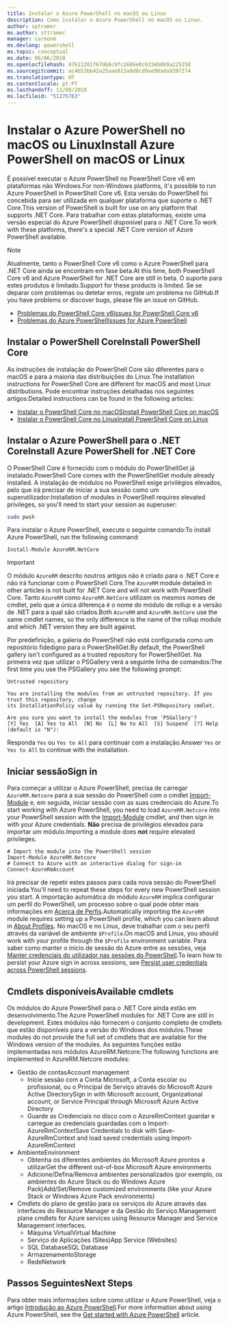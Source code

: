 ```yaml
---
title: Instalar o Azure PowerShell no macOS ou Linux
description: Como instalar o Azure PowerShell no macOS ou Linux.
author: sptramer
ms.author: sttramer
manager: carmonm
ms.devlang: powershell
ms.topic: conceptual
ms.date: 06/06/2018
ms.openlocfilehash: 47611281f67d68c9fc2686e0c6156b060a225158
ms.sourcegitcommit: ac4b53bb42a25aae013a9d8cd9ae98ada9397274
ms.translationtype: HT
ms.contentlocale: pt-PT
ms.lasthandoff: 11/08/2018
ms.locfileid: "51275763"
---
```

# <a name="install-azure-powershell-on-macos-or-linux"></a><span data-ttu-id="57516-103">Instalar o Azure PowerShell no macOS ou Linux</span><span class="sxs-lookup"><span data-stu-id="57516-103">Install Azure PowerShell on macOS or Linux</span></span>

<span data-ttu-id="57516-104">É possível executar o Azure PowerShell no PowerShell Core v6 em plataformas não Windows.</span><span class="sxs-lookup"><span data-stu-id="57516-104">For non-Windows platforms, it's possible to run Azure PowerShell in PowerShell Core v6.</span></span> <span data-ttu-id="57516-105">Esta versão do PowerShell foi concebida para ser utilizada em qualquer plataforma que suporte o .NET Core.</span><span class="sxs-lookup"><span data-stu-id="57516-105">This version of PowerShell is built for use on any platform that supports .NET Core.</span></span> <span data-ttu-id="57516-106">Para trabalhar com estas plataformas, existe uma versão especial do Azure PowerShell disponível para o .NET Core.</span><span class="sxs-lookup"><span data-stu-id="57516-106">To work with these platforms, there's a special .NET Core version of Azure PowerShell available.</span></span>

> [!NOTE]
> <span data-ttu-id="57516-107">Atualmente, tanto o PowerShell Core v6 como o Azure PowerShell para .NET Core ainda se encontram em fase beta.</span><span class="sxs-lookup"><span data-stu-id="57516-107">At this time, both PowerShell Core v6 and Azure PowerShell for .NET Core are still in beta.</span></span>
> <span data-ttu-id="57516-108">O suporte para estes produtos é limitado.</span><span class="sxs-lookup"><span data-stu-id="57516-108">Support for these products is limited.</span></span> <span data-ttu-id="57516-109">Se se deparar com problemas ou detetar erros, registe um problema no GitHub.</span><span class="sxs-lookup"><span data-stu-id="57516-109">If you have problems or discover bugs, please file an issue on GitHub.</span></span>
>
> * [<span data-ttu-id="57516-110">Problemas do PowerShell Core v6</span><span class="sxs-lookup"><span data-stu-id="57516-110">Issues for PowerShell Core v6</span></span>](https://github.com/PowerShell/PowerShell/issues)
> * [<span data-ttu-id="57516-111">Problemas do Azure PowerShell</span><span class="sxs-lookup"><span data-stu-id="57516-111">Issues for Azure PowerShell</span></span>](https://github.com/azure/azure-docs-powershell/issues)

## <a name="install-powershell-core"></a><span data-ttu-id="57516-112">Instalar o PowerShell Core</span><span class="sxs-lookup"><span data-stu-id="57516-112">Install PowerShell Core</span></span>

<span data-ttu-id="57516-113">As instruções de instalação do PowerShell Core são diferentes para o macOS e para a maioria das distribuições do Linux.</span><span class="sxs-lookup"><span data-stu-id="57516-113">The installation instructions for PowerShell Core are different for macOS and most Linux distributions.</span></span>
<span data-ttu-id="57516-114">Pode encontrar instruções detalhadas nos seguintes artigos:</span><span class="sxs-lookup"><span data-stu-id="57516-114">Detailed instructions can be found in the following articles:</span></span>

* [<span data-ttu-id="57516-115">Instalar o PowerShell Core no macOS</span><span class="sxs-lookup"><span data-stu-id="57516-115">Install PowerShell Core on macOS</span></span>](/powershell/scripting/setup/installing-powershell-core-on-macos)
* [<span data-ttu-id="57516-116">Instalar o PowerShell Core no Linux</span><span class="sxs-lookup"><span data-stu-id="57516-116">Install PowerShell Core on Linux</span></span>](/powershell/scripting/setup/installing-powershell-core-on-linux)

## <a name="install-azure-powershell-for-net-core"></a><span data-ttu-id="57516-117">Instalar o Azure PowerShell para o .NET Core</span><span class="sxs-lookup"><span data-stu-id="57516-117">Install Azure PowerShell for .NET Core</span></span>

<span data-ttu-id="57516-118">O PowerShell Core é fornecido com o módulo do PowerShellGet já instalado.</span><span class="sxs-lookup"><span data-stu-id="57516-118">PowerShell Core comes with the PowerShellGet module already installed.</span></span> <span data-ttu-id="57516-119">A instalação de módulos no PowerShell exige privilégios elevados, pelo que irá precisar de iniciar a sua sessão como um superutilizador:</span><span class="sxs-lookup"><span data-stu-id="57516-119">Installation of modules in PowerShell requires elevated privileges, so you'll need to start your session as superuser:</span></span>

```bash
sudo pwsh
```

<span data-ttu-id="57516-120">Para instalar o Azure PowerShell, execute o seguinte comando:</span><span class="sxs-lookup"><span data-stu-id="57516-120">To install Azure PowerShell, run the following command:</span></span>

```powershell-interactive
Install-Module AzureRM.NetCore
```

> [!IMPORTANT]
> <span data-ttu-id="57516-121">O módulo `AzureRM` descrito noutros artigos não é criado para o .NET Core e não irá funcionar com o PowerShell Core.</span><span class="sxs-lookup"><span data-stu-id="57516-121">The `AzureRM` module detailed in other articles is not built for .NET Core and will not work with PowerShell Core.</span></span> <span data-ttu-id="57516-122">Tanto `AzureRM` como `AzureRM.NetCore` utilizam os mesmos nomes de cmdlet, pelo que a única diferença é o nome do módulo de rollup e a versão de .NET para a qual são criados.</span><span class="sxs-lookup"><span data-stu-id="57516-122">Both `AzureRM` and `AzureRM.NetCore` use the same cmdlet names, so the only difference is the name of the rollup module and which .NET version they are built against.</span></span>

<span data-ttu-id="57516-123">Por predefinição, a galeria do PowerShell não está configurada como um repositório fidedigno para o PowerShellGet.</span><span class="sxs-lookup"><span data-stu-id="57516-123">By default, the PowerShell gallery isn't configured as a trusted repository for PowerShellGet.</span></span> <span data-ttu-id="57516-124">Na primeira vez que utilizar o PSGallery verá a seguinte linha de comandos:</span><span class="sxs-lookup"><span data-stu-id="57516-124">The first time you use the PSGallery you see the following prompt:</span></span>

```output
Untrusted repository

You are installing the modules from an untrusted repository. If you trust this repository, change
its InstallationPolicy value by running the Set-PSRepository cmdlet.

Are you sure you want to install the modules from 'PSGallery'?
[Y] Yes  [A] Yes to All  [N] No  [L] No to All  [S] Suspend  [?] Help (default is "N"):
```

<span data-ttu-id="57516-125">Responda `Yes` ou `Yes to All` para continuar com a instalação.</span><span class="sxs-lookup"><span data-stu-id="57516-125">Answer `Yes` or `Yes to All` to continue with the installation.</span></span>

## <a name="sign-in"></a><span data-ttu-id="57516-126">Iniciar sessão</span><span class="sxs-lookup"><span data-stu-id="57516-126">Sign in</span></span>

<span data-ttu-id="57516-127">Para começar a utilizar o Azure PowerShell, precisa de carregar `AzureRM.Netcore` para a sua sessão do PowerShell com o cmdlet [Import-Module](/powershell/module/Microsoft.PowerShell.Core/Import-Module) e, em seguida, iniciar sessão com as suas credenciais do Azure.</span><span class="sxs-lookup"><span data-stu-id="57516-127">To start working with Azure PowerShell, you need to load `AzureRM.Netcore` into your PowerShell session with the [Import-Module](/powershell/module/Microsoft.PowerShell.Core/Import-Module) cmdlet, and then sign in with your Azure credentials.</span></span> <span data-ttu-id="57516-128">__Não__ precisa de privilégios elevados para importar um módulo.</span><span class="sxs-lookup"><span data-stu-id="57516-128">Importing a module does __not__ require elevated privileges.</span></span>

```powershell-interactive
# Import the module into the PowerShell session
Import-Module AzureRM.Netcore
# Connect to Azure with an interactive dialog for sign-in
Connect-AzureRmAccount
```

<span data-ttu-id="57516-129">Irá precisar de repetir estes passos para cada nova sessão do PowerShell iniciada.</span><span class="sxs-lookup"><span data-stu-id="57516-129">You'll need to repeat these steps for every new PowerShell session you start.</span></span> <span data-ttu-id="57516-130">A importação automática do módulo `AzureRM` implica configurar um perfil do PowerShell, um processo sobre o qual pode obter mais informações em [Acerca de Perfis](/powershell/module/microsoft.powershell.core/about/about_profiles).</span><span class="sxs-lookup"><span data-stu-id="57516-130">Automatically importing the `AzureRM` module requires setting up a PowerShell profile, which you can learn about in [About Profiles](/powershell/module/microsoft.powershell.core/about/about_profiles).</span></span>
<span data-ttu-id="57516-131">No macOS e no Linux, deve trabalhar com o seu perfil através da variável de ambiente `$Profile`.</span><span class="sxs-lookup"><span data-stu-id="57516-131">On macOS and Linux, you should work with your profile through the `$Profile` environment variable.</span></span> <span data-ttu-id="57516-132">Para saber como manter o início de sessão do Azure entre as sessões, veja [Manter credenciais do utilizador nas sessões do PowerShell](context-persistence.md).</span><span class="sxs-lookup"><span data-stu-id="57516-132">To learn how to persist your Azure sign in across sessions, see [Persist user credentials across PowerShell sessions](context-persistence.md).</span></span>

## <a name="available-cmdlets"></a><span data-ttu-id="57516-133">Cmdlets disponíveis</span><span class="sxs-lookup"><span data-stu-id="57516-133">Available cmdlets</span></span>

<span data-ttu-id="57516-134">Os módulos do Azure PowerShell para o .NET Core ainda estão em desenvolvimento.</span><span class="sxs-lookup"><span data-stu-id="57516-134">The Azure PowerShell modules for .NET Core are still in development.</span></span> <span data-ttu-id="57516-135">Estes módulos não fornecem o conjunto completo de cmdlets que estão disponíveis para a versão do Windows dos módulos.</span><span class="sxs-lookup"><span data-stu-id="57516-135">These modules do not provide the full set of cmdlets that are available for the Windows version of the modules.</span></span> <span data-ttu-id="57516-136">As seguintes funções estão implementadas nos módulos AzureRM.Netcore:</span><span class="sxs-lookup"><span data-stu-id="57516-136">The following functions are implemented in AzureRM.Netcore modules:</span></span>

* <span data-ttu-id="57516-137">Gestão de contas</span><span class="sxs-lookup"><span data-stu-id="57516-137">Account management</span></span>
  * <span data-ttu-id="57516-138">Inicie sessão com a Conta Microsoft, a Conta escolar ou profissional, ou o Principal de Serviço através do Microsoft Azure Active Directory</span><span class="sxs-lookup"><span data-stu-id="57516-138">Sign in with Microsoft account, Organizational account, or Service Principal through Microsoft Azure Active Directory</span></span>
  * <span data-ttu-id="57516-139">Guarde as Credenciais no disco com o AzureRmContext guardar e carregue as credenciais guardadas com o Import-AzureRmContext</span><span class="sxs-lookup"><span data-stu-id="57516-139">Save Credentials to disk with Save-AzureRmContext and load saved credentials using Import-AzureRmContext</span></span>
* <span data-ttu-id="57516-140">Ambiente</span><span class="sxs-lookup"><span data-stu-id="57516-140">Environment</span></span>
  * <span data-ttu-id="57516-141">Obtenha os diferentes ambientes do Microsoft Azure prontos a utilizar</span><span class="sxs-lookup"><span data-stu-id="57516-141">Get the different out-of-box Microsoft Azure environments</span></span>
  * <span data-ttu-id="57516-142">Adicione/Defina/Remova ambientes personalizados (por exemplo, os ambientes do Azure Stack ou do Windows Azure Pack)</span><span class="sxs-lookup"><span data-stu-id="57516-142">Add/Set/Remove customized environments (like your Azure Stack or Windows Azure Pack environments)</span></span>
* <span data-ttu-id="57516-143">Cmdlets do plano de gestão para os serviços do Azure através das interfaces do Resource Manager e da Gestão do Serviço.</span><span class="sxs-lookup"><span data-stu-id="57516-143">Management plane cmdlets for Azure services using Resource Manager and Service Management interfaces.</span></span>
  * <span data-ttu-id="57516-144">Máquina Virtual</span><span class="sxs-lookup"><span data-stu-id="57516-144">Virtual Machine</span></span>
  * <span data-ttu-id="57516-145">Serviço de Aplicações (Sites)</span><span class="sxs-lookup"><span data-stu-id="57516-145">App Service (Websites)</span></span>
  * <span data-ttu-id="57516-146">SQL Database</span><span class="sxs-lookup"><span data-stu-id="57516-146">SQL Database</span></span>
  * <span data-ttu-id="57516-147">Armazenamento</span><span class="sxs-lookup"><span data-stu-id="57516-147">Storage</span></span>
  * <span data-ttu-id="57516-148">Rede</span><span class="sxs-lookup"><span data-stu-id="57516-148">Network</span></span>

## <a name="next-steps"></a><span data-ttu-id="57516-149">Passos Seguintes</span><span class="sxs-lookup"><span data-stu-id="57516-149">Next Steps</span></span>

<span data-ttu-id="57516-150">Para obter mais informações sobre como utilizar o Azure PowerShell, veja o artigo [Introdução ao Azure PowerShell](get-started-azureps.md).</span><span class="sxs-lookup"><span data-stu-id="57516-150">For more information about using Azure PowerShell, see the [Get started with Azure PowerShell](get-started-azureps.md) article.</span></span>
